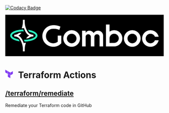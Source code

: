 [![Codacy Badge](https://app.codacy.com/project/badge/Grade/f15d462c0fc54470af360b5578c4fa6f)](https://app.codacy.com/gh/Gomboc-AI/actions/dashboard?utm_source=gh&utm_medium=referral&utm_content=&utm_campaign=Badge_grade)

![gomboc logo](assets/gomboc-logo.png)

# <img src="assets/terraform-logo.png" style="margin-right:10px" width="24"/> Terraform Actions

## [/terraform/remediate](/terraform/remediate/)

Remediate your Terraform code in GitHub

